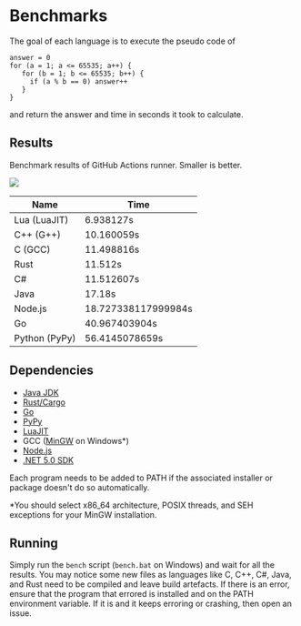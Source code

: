 # Benchmarks

The goal of each language is to execute the pseudo code of

```
answer = 0
for (a = 1; a <= 65535; a++) {
   for (b = 1; b <= 65535; b++) {
     if (a % b == 0) answer++
   }
}
```

and return the answer and time in seconds it took to calculate.

## Results

Benchmark results of GitHub Actions runner. Smaller is better.

<!-- RESULTS START -->
<img src="https://quickchart.io/chart?backgroundColor=white&c=%7B%22type%22%3A%22bar%22%2C%22data%22%3A%7B%22labels%22%3A%5B%22C%23%22%2C%22Node.js%22%2C%22Python%20(PyPy)%22%2C%22Lua%20(LuaJIT)%22%2C%22Rust%22%2C%22Go%22%2C%22C%20(GCC)%22%2C%22C%2B%2B%20(G%2B%2B)%22%2C%22Java%22%5D%2C%22datasets%22%3A%5B%7B%22label%22%3A%22Time%22%2C%22data%22%3A%5B11.512607%2C18.727338117999984%2C56.4145078659%2C6.938127%2C11.512%2C40.967403904%2C11.498816%2C10.160059%2C17.18%5D%7D%5D%7D%7D" />

|Name|Time|
|---|---|
|Lua (LuaJIT)|6.938127s|
|C++ (G++)|10.160059s|
|C (GCC)|11.498816s|
|Rust|11.512s|
|C#|11.512607s|
|Java|17.18s|
|Node.js|18.727338117999984s|
|Go|40.967403904s|
|Python (PyPy)|56.4145078659s|

<!-- RESULTS END -->

## Dependencies

- [Java JDK](https://adoptopenjdk.net/)
- [Rust/Cargo](https://www.rust-lang.org/tools/install)
- [Go](https://golang.org/doc/install)
- [PyPy](https://www.pypy.org/download.html)
- [LuaJIT](https://luajit.org/download.html)
- GCC ([MinGW](https://sourceforge.net/projects/mingw-w64/files/Toolchains%20targetting%20Win32/Personal%20Builds/mingw-builds/installer/mingw-w64-install.exe/download) on Windows\*)
- [Node.js](https://nodejs.org/en/download/)
- [.NET 5.0 SDK](https://dotnet.microsoft.com/download/dotnet/5.0)

Each program needs to be added to PATH if the associated installer or package doesn't do so automatically.

\*You should select x86_64 architecture, POSIX threads, and SEH exceptions for your MinGW installation.

## Running

Simply run the `bench` script (`bench.bat` on Windows) and wait for all the results. You may notice some new files as languages like C, C++, C#, Java, and Rust need to be compiled and leave build artefacts. If there is an error, ensure that the program that errored is installed and on the PATH environment variable. If it is and it keeps erroring or crashing, then open an issue.
